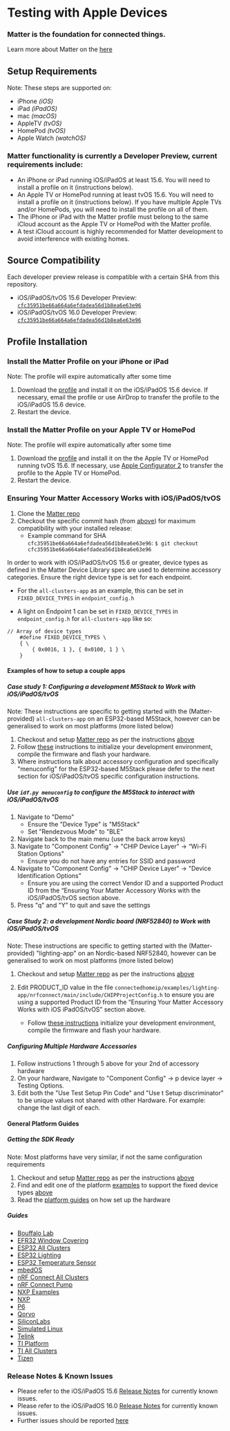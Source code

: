 # Testing with Apple Devices

### Matter is the foundation for connected things.

Learn more about Matter on the [here](https://buildwithmatter.com/)

## Setup Requirements

Note: These steps are supported on:

-   iPhone _(iOS)_
-   iPad _(iPadOS)_
-   mac _(macOS)_
-   AppleTV _(tvOS)_
-   HomePod _(tvOS)_
-   Apple Watch _(watchOS)_

### Matter functionality is currently a Developer Preview, current requirements include:

-   An iPhone or iPad running iOS/iPadOS at least 15.6. You will need to install
    a profile on it (instructions below).
-   An Apple TV or HomePod running at least tvOS 15.6. You will need to install
    a profile on it (instructions below). If you have multiple Apple TVs and/or
    HomePods, you will need to install the profile on all of them.
-   The iPhone or iPad with the Matter profile must belong to the same iCloud
    account as the Apple TV or HomePod with the Matter profile.
-   A test iCloud account is highly recommended for Matter development to avoid
    interference with existing homes.

## Source Compatibility

Each developer preview release is compatible with a certain SHA from this
repository.

-   iOS/iPadOS/tvOS 15.6 Developer Preview:
    [`cfc35951be66a664a6efdadea56d1b8ea6e63e96`](https://github.com/project-chip/connectedhomeip/commits/cfc35951be66a664a6efdadea56d1b8ea6e63e96)
-   iOS/iPadOS/tvOS 16.0 Developer Preview:
    [`cfc35951be66a664a6efdadea56d1b8ea6e63e96`](https://github.com/project-chip/connectedhomeip/commits/cfc35951be66a664a6efdadea56d1b8ea6e63e96)

## Profile Installation

### Install the Matter Profile on your iPhone or iPad

Note: The profile will expire automatically after some time

1. Download the
   [profile](https://developer.apple.com/services-account/download?path=/iOS/iOS_Logs/EnableMatter.mobileconfig)
   and install it on the iOS/iPadOS 15.6 device. If necessary, email the profile
   or use AirDrop to transfer the profile to the iOS/iPadOS 15.6 device.
2. Restart the device.

### Install the Matter Profile on your Apple TV or HomePod

Note: The profile will expire automatically after some time

1. Download the
   [profile](https://developer.apple.com/services-account/download?path=/iOS/iOS_Logs/EnableMatter.mobileconfig)
   and install it on the the Apple TV or HomePod running tvOS 15.6. If
   necessary, use
   [Apple Configurator 2](https://support.apple.com/guide/apple-configurator-2/connect-devices-to-your-mac-cad9d4b2211e/2.14/mac/11.3.1)
   to transfer the profile to the Apple TV or HomePod.
2. Restart the device.

### Ensuring Your Matter Accessory Works with iOS/iPadOS/tvOS

1. Clone the [Matter repo](https://github.com/project-chip/connectedhomeip.git)
2. Checkout the specific commit hash (from [above](#source-compatibility)) for
   maximum compatibility with your installed release:
    - Example command for SHA `cfc35951be66a664a6efdadea56d1b8ea6e63e96`:
      `$ git checkout cfc35951be66a664a6efdadea56d1b8ea6e63e96`

In order to work with iOS/iPadOS/tvOS 15.6 or greater, device types as defined
in the Matter Device Library spec are used to determine accessory categories.
Ensure the right device type is set for each endpoint.

-   For the `all-clusters-app` as an example, this can be set in
    `FIXED_DEVICE_TYPES` in `endpoint_config.h`

-   A light on Endpoint 1 can be set in `FIXED_DEVICE_TYPES` in
    `endpoint_config.h` for `all-clusters-app` like so:

```
// Array of device types
    #define FIXED_DEVICE_TYPES \
    { \
        { 0x0016, 1 }, { 0x0100, 1 } \
    }
```

#### Examples of how to setup a couple apps

##### Case study 1: Configuring a development M5Stack to Work with iOS/iPadOS/tvOS

Note: These instructions are specific to getting started with the
(Matter-provided) `all-clusters-app` on an ESP32-based M5Stack, however can be
generalised to work on most platforms (more listed below)

1. Checkout and setup
   [Matter repo](https://github.com/project-chip/connectedhomeip.git) as per the
   instructions
   [above](#ensuring-your-matter-accessory-works-with-iosipadostvos)
2. Follow
   [these](https://github.com/project-chip/connectedhomeip/tree/master/examples/all-clusters-app/esp32)
   instructions to initialize your development environment, compile the firmware
   and flash your hardware.
3. Where instructions talk about accessory configuration and specifically
   "menuconfig" for the ESP32-based M5Stack please defer to the next section for
   iOS/iPadOS/tvOS specific configuration instructions.

##### Use `idf.py menuconfig` to configure the M5Stack to interact with iOS/iPadOS/tvOS

1. Navigate to "Demo"
    - Ensure the "Device Type" is "M5Stack"
    - Set "Rendezvous Mode" to "BLE"
2. Navigate back to the main menu (use the back arrow keys)
3. Navigate to "Component Config" → "CHIP Device Layer" → “Wi-Fi Station
   Options"
    - Ensure you do not have any entries for SSID and password
4. Navigate to "Component Config" → "CHIP Device Layer" → "Device Identification
   Options"
    - Ensure you are using the correct Vendor ID and a supported Product ID from
      the “Ensuring Your Matter Accessory Works with the iOS/iPadOS/tvOS section
      above.
5. Press "q" and "Y" to quit and save the settings

##### Case Study 2: a development Nordic board (NRF52840) to Work with iOS/iPadOS/tvOS

Note: These instructions are specific to getting started with the
(Matter-provided) "lighting-app" on an Nordic-based NRF52840, however can be
generalised to work on most platforms (more listed below)

1. Checkout and setup
   [Matter repo](https://github.com/project-chip/connectedhomeip.git) as per the
   instructions
   [above](#ensuring-your-matter-accessory-works-with-iosipadostvos)

2. Edit PRODUCT_ID value in the file
   `connectedhomeip/examples/lighting-app/nrfconnect/main/include/CHIPProjectConfig.h`
   to ensure you are using a supported Product ID from the “Ensuring Your Matter
   Accessory Works with iOS iPadOS/tvOS” section above.
    - Follow
      [these instructions](https://github.com/project-chip/connectedhomeip/tree/master/examples/lighting-app/nrfconnect#readme)
      initialize your development environment, compile the firmware and flash
      your hardware.

##### Configuring Multiple Hardware Accessories

1. Follow instructions 1 through 5 above for your 2nd of accessory hardware
2. On your hardware, Navigate to "Component Config" → p device layer → Testing
   Options.
3. Edit both the "Use Test Setup Pin Code" and "Use t Setup discriminator" to be
   unique values not shared with other Hardware. For example: change the last
   digit of each.

#### General Platform Guides

##### Getting the SDK Ready

Note: Most platforms have very similar, if not the same configuration
requirements

1. Checkout and setup
   [Matter repo](https://github.com/project-chip/connectedhomeip.git) as per the
   instructions
   [above](#ensuring-your-matter-accessory-works-with-iosipadostvos)
2. Find and edit one of the platform
   [examples](https://github.com/project-chip/connectedhomeip/tree/master/examples)
   to support the fixed device types
   [above](#ensuring-your-matter-accessory-works-with-iosipadostvos)
3. Read the [platform guides](.) on how set up the hardware

##### Guides

-   [Bouffalo Lab](/examples/lighting-app/bouffalolab/bl602/README.md)
-   [EFR32 Window Covering](/examples/window-app/efr32/README.md)
-   [ESP32 All Clusters](/examples/all-clusters-app/esp32/README.md)
-   [ESP32 Lighting](/examples/lighting-app/esp32/README.md)
-   [ESP32 Temperature Sensor](/examples/temperature-measurement-app/esp32/README.md)
-   [mbedOS](/examples/all-clusters-app/mbed/README.md)
-   [nRF Connect All Clusters](./nrfconnect_examples_configuration.md)
-   [nRF Connect Pump](/examples/pump-app/nrfconnect/README.md)
-   [NXP Examples](./nxp_imx8m_linux_examples.md)
-   [NXP](/examples/all-clusters-app/nxp/mw320/README.md)
-   [P6](/examples/all-clusters-app/p6/README.md)
-   [Qorvo](/examples/lighting-app/qpg/README.md)
-   [SiliconLabs](./silabs_efr32_building.md)
-   [Simulated Linux](./simulated_device_linux.md)
-   [Telink](/examples/lighting-app/telink/README.md)
-   [TI Platform](./ti_platform_overview.md)
-   [TI All Clusters](/examples/all-clusters-app/cc13x2x7_26x2x7/README.md)
-   [Tizen](/examples/lighting-app/tizen/README.md)

### Release Notes & Known Issues

-   Please refer to the iOS/iPadOS 15.6
    [Release Notes](https://developer.apple.com/documentation/ios-ipados-release-notes/ios-ipados-15_6-release-notes)
    for currently known issues.
-   Please refer to the iOS/iPadOS 16.0
    [Release Notes](https://developer.apple.com/documentation/ios-ipados-release-notes/ios-ipados-16-release-notes)
    for currently known issues.
-   Further issues should be reported
    [here](https://github.com/project-chip/connectedhomeip/issues)
